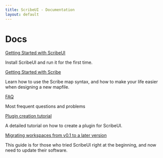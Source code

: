 ```yaml
---
title: ScribeUI - Documentation
layout: default
---
```


# Docs

[Getting Started with ScribeUI](getting-started.html) 

Install ScribeUI and run it for the first time. 

[Getting Started with Scribe](scribe-syntax.html) 

Learn how to use the Scribe map syntax, and how to make your life easier when designing a new mapfile.

[FAQ](faq.html)

Most frequent questions and problems

[Plugin creation tutorial](plugin-creation.html) 

A detailed tutorial on how to create a plugin for ScribeUI.

[Migrating workspaces from v0.1 to a later version](migration.html) 

This guide is for those who tried ScribeUI right at the beginning, and now need to update their software. 
